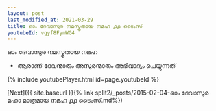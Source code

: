 ```yaml
---
layout: post
last_modified_at: 2021-03-29
title: ഓം ദേവാസുര നമസ്കൃതായ നമഹ ൧൧ ടൈംസ്
youtubeId: vgyf8FymWG4
---
```

 
 
 ഓം ദേവാസുര നമസ്കൃതായ നമഹ 
 
 -  ആരാണ് ദേവന്മാരും അസുരന്മാരും അഭിവാദ്യം ചെയ്യുന്നത് 
 
  
 
  
 
 
 
 
 
 


{% include youtubePlayer.html id=page.youtubeId %}
 
[Next]({{ site.baseurl }}{% link  split2/_posts/2015-02-04-ഓം ദേവാസുര മഹാ മാത്രമായ നമഹ ൧൧ ടൈംസ്.md%})
 
